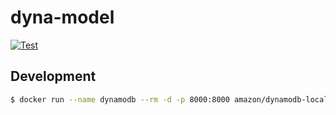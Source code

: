# dyna-model

[![Test](https://github.com/jdrydn/dynamodel/workflows/Test/badge.svg?branch=master)](https://github.com/jdrydn/dynamodel/actions?query=workflow%3A%22Test%22)

## Development

```sh
$ docker run --name dynamodb --rm -d -p 8000:8000 amazon/dynamodb-local
```
